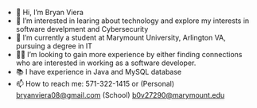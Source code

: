 - 👋 Hi, I’m Bryan Viera
- 👀 I’m interested in learing about technology and explore my interests in software develpment and Cybersecurity
- 🏢 I’m currently a student at Marymount University, Arlington VA, pursuing a degree in IT
- 👨‍💻 I’m looking to gain more experience by either finding connections who are interested in working as a software developer.
- 📚 I have experience in Java and MySQL database
- 📫 How to reach me: 571-322-1415 or (Personal) bryanviera08@gmail.com (School) b0v27290@marymount.edu

<!---
bryanviera22/bryanviera22 is a ✨ special ✨ repository because its `README.md` (this file) appears on your GitHub profile.
You can click the Preview link to take a look at your changes.
--->
